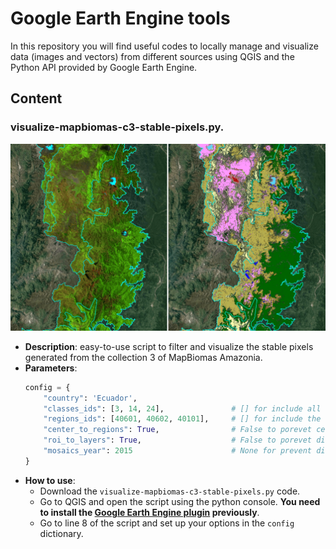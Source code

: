 # Google Earth Engine tools

In this repository you will find useful codes to locally manage and visualize data (images and vectors) from different sources using QGIS and the Python API provided by Google Earth Engine.

## Content

### visualize-mapbiomas-c3-stable-pixels.py.
![Stable pixels visualizer](https://github.com/ejvalero/python_tools/blob/master/google-earth-engine/stable-pixels-visualizer.png)

- **Description**: easy-to-use script to filter and visualize the stable pixels generated from the collection 3 of MapBiomas Amazonia.
- **Parameters**:
    ```python
    config = {
        "country": 'Ecuador',
        "classes_ids": [3, 14, 24],               # [] for include all legend classes.
        "regions_ids": [40601, 40602, 40101],     # [] for include the complete country.
        "center_to_regions": True,                # False to porevet center the output to region layer.
        "roi_to_layers": True,                    # False to porevet display roi to the map.
        "mosaics_year": 2015                      # None for prevent display mosaics to the map.
    }
    ```
- **How to use**:
	- Download the `visualize-mapbiomas-c3-stable-pixels.py` code.
	- Go to QGIS and open the script using the python console. **You need to install the [Google Earth Engine plugin](https://gee-community.github.io/qgis-earthengine-plugin/) previously**.
	- Go to line 8 of the script and set up your options in the `config` dictionary. 
